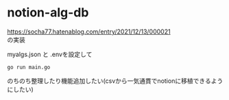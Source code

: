 # notion-alg-db

https://socha77.hatenablog.com/entry/2021/12/13/000021  
の実装

myalgs.json と .envを設定して
```
go run main.go
```

のちのち整理したり機能追加したい(csvから一気通貫でnotionに移植できるようにしたい)
